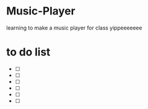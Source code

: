 # Music-Player
learning to make a music player for class yippeeeeeee
# to do list
- [ ] 
- [ ] 
- [ ] 
- [ ] 
- [ ] 
- [ ] 
